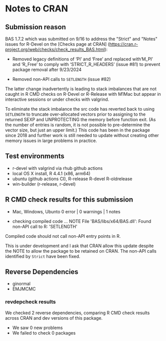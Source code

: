 # Notes to CRAN

## Submission reason 

BAS 1.7.2 which was submitted on 9/16 to 
address the "Strict" and "Notes" issues for R-Devel on the [Checks page at CRAN] (https://cran.r-project.org/web/checks/check_results_BAS.html):

- Removed legacy definitions of ‘PI’ and ‘Free’ and replaced with‘M_PI’ and ‘R_Free’ to comply with ‘STRICT_R_HEADERS’ (issue #81) to prevent package  removal after 9/23/2024

- Removed non-API calls to `SETLENGTH` (issue #82)

The latter change inadvertently is leading to stack imbalances that are not caught in R CMD checks on R-Devel or R-Release with M1Mac but appear in interactive sessions or under checks with valgrind. 

To eliminate the stack imbalance the src code has reverted back to using `SETLENGTH` to truncate over-allocated vectors prior to assigning to the returned SEXP and UNPROTECTING the memory before function exit. (As the number of entries is random, it is not possible to pre-determine the vector size, but just an upper limit.) This code has been in the package since 2018 and further work is still needed to update without creating other memory issues in large problems in practice.

## Test environments

- r-devel with valgrind via rhub github actions
- local OS X install, R 4.4.1 (x86, arm64)
- ubuntu  (github actions CI), R-release R-devel R-oldrelease
- win-builder (r-release, r-devel)

## R CMD check results for this submission

* Mac, Windows, Ubunto
 0 error | 0 warnings | 1 notes

* checking compiled code ... NOTE
File 'BAS/libs/x64/BAS.dll':
  Found non-API call to R: 'SETLENGTH'

Compiled code should not call non-API entry points in R.

This is under development and I ask that CRAN allow this update despite the NOTE to allow the package to be retained on CRAN. The non-API calls identified by `Strict` have been fixed.

## Reverse Dependencies

- ginormal
- EMJMCMC

### revdepcheck results

We checked 2 reverse dependencies, comparing R CMD check results across CRAN and dev versions of this package.

 * We saw 0 new problems
 * We failed to check 0 packages


